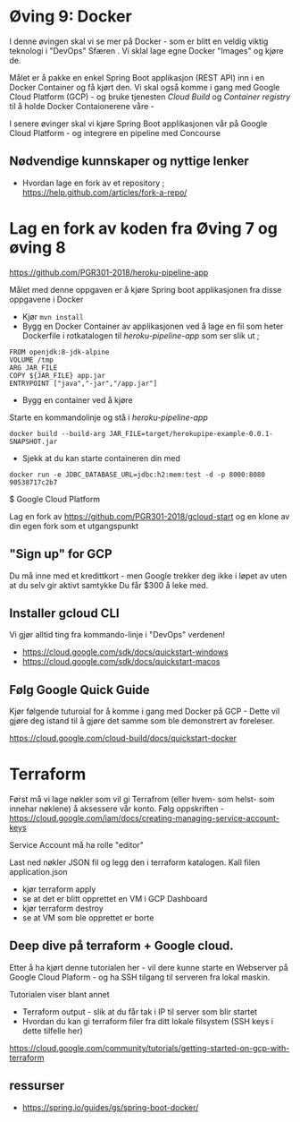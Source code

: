 # Øving 9: Docker 

I denne øvingen skal vi se mer på Docker - som er blitt en veldig viktig teknologi i "DevOps" Sfæren . Vi sklal lage egne Docker "Images" og kjøre de.

Målet er å pakke en enkel Spring Boot applikasjon (REST API) inn i en Docker Container og få kjørt den. Vi skal også komme i gang med Google Cloud Platform (GCP) - og bruke tjenesten _Cloud Build_ og _Container registry_ til å holde Docker Contaionerene våre - 

I senere øvinger skal vi kjøre Spring Boot applikasjonen vår på Google Cloud Platform - og integrere en pipeline med Concourse

## Nødvendige kunnskaper og nyttige lenker

* Hvordan lage en fork av et repository ; https://help.github.com/articles/fork-a-repo/

# Lag en fork av koden fra Øving 7 og øving 8

https://github.com/PGR301-2018/heroku-pipeline-app

Målet med denne oppgaven er å kjøre Spring boot applikasjonen fra disse oppgavene i Docker

* Kjør ```mvn install```
* Bygg en Docker Container av applikasjonen ved å lage en fil som heter Dockerfile i rotkatalogen til _heroku-pipeline-app_ som ser slik ut ; 

```
FROM openjdk:8-jdk-alpine
VOLUME /tmp
ARG JAR_FILE
COPY ${JAR_FILE} app.jar
ENTRYPOINT ["java","-jar","/app.jar"]
```

* Bygg en container ved å kjøre

Starte en kommandolinje og stå i _heroku-pipeline-app_

```
docker build --build-arg JAR_FILE=target/herokupipe-example-0.0.1-SNAPSHOT.jar
```

* Sjekk at du kan starte containeren din med

```
docker run -e JDBC_DATABASE_URL=jdbc:h2:mem:test -d -p 8000:8080 90538717c2b7
```


$ Google Cloud Platform 

Lag en fork av https://github.com/PGR301-2018/gcloud-start  og en klone av din egen fork som et utgangspunkt


## "Sign up" for GCP

Du må inne med et kredittkort - men Google trekker deg ikke i løpet av uten at du selv gir aktivt samtykke
Du får $300 å leke med. 

## Installer gcloud CLI

Vi gjør alltid ting fra kommando-linje i "DevOps" verdenen!

* https://cloud.google.com/sdk/docs/quickstart-windows
* https://cloud.google.com/sdk/docs/quickstart-macos

## Følg Google Quick Guide

Kjør følgende tuturoial for å komme i gang med Docker på GCP - Dette vil gjøre deg istand til å gjøre det samme som ble demonstrert av foreleser. 

https://cloud.google.com/cloud-build/docs/quickstart-docker

# Terraform 

Først må vi lage nøkler som vil gi Terrafrom (eller hvem- som helst- som innehar nøklene) å aksessere vår konto. Følg oppskriften - https://cloud.google.com/iam/docs/creating-managing-service-account-keys

Service Account må ha rolle "editor"

Last ned nøkler JSON fil og legg den i terraform katalogen. Kall filen application.json

* kjør terraform apply
* se at det er blitt opprettet en VM i GCP Dashboard
* kjør terraform destroy
* se at VM som ble opprettet er borte 

## Deep dive på terraform + Google cloud. 

Etter å ha kjørt denne tutorialen her - vil dere kunne starte en Webserver på Google Cloud Plaform - og ha SSH tilgang til serveren fra lokal maskin. 

Tutorialen viser blant annet 

* Terraform output - slik at du får tak i IP til server som blir startet
* Hvordan du kan gi terraform filer fra ditt lokale filsystem (SSH keys i dette tilfelle her)

https://cloud.google.com/community/tutorials/getting-started-on-gcp-with-terraform

## ressurser

* https://spring.io/guides/gs/spring-boot-docker/


